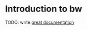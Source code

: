 # Introduction to bw

TODO: write [great documentation](http://jacobian.org/writing/what-to-write/)
